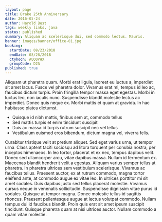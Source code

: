 ```yaml
---
layout: page
title: Drake 25th Anniversary
date: 2016-05-24
author: Harold Best
tags: weekly links, java
status: published
summary: Aliquam ac scelerisque dui, sed commodo lectus. Mauris.
banner: images/banner/office-01.jpg
booking:
  startDate: 08/23/2018
  endDate: 08/28/2018
  ctyhocn: AUOOPHX
  groupCode: D2A
published: true
---
```

Aliquam ut pharetra quam. Morbi erat ligula, laoreet eu luctus a, imperdiet sit amet lacus. Fusce vel pharetra dolor. Vivamus erat mi, tempus id leo ac, faucibus dictum turpis. Proin fringilla tempor massa eget egestas. Morbi in luctus leo, non iaculis nunc. Suspendisse blandit molestie lectus ac imperdiet. Donec quis neque ex. Morbi mattis et quam at gravida. In hac habitasse platea dictumst.

* Quisque id nibh mattis, finibus sem at, commodo tellus
* Sed mattis turpis et enim tincidunt suscipit
* Duis ac massa id turpis rutrum suscipit nec vel tellus
* Vestibulum euismod eros bibendum, dictum magna vel, viverra felis.

Curabitur tristique velit at pretium aliquet. Sed eget varius urna, ut tempor urna. Class aptent taciti sociosqu ad litora torquent per conubia nostra, per inceptos himenaeos. In leo tortor, placerat et ex nec, tempus dapibus velit. Donec sed ullamcorper arcu, vitae dapibus massa. Nullam id fermentum ex. Maecenas blandit hendrerit velit a egestas. Aliquam varius semper tellus at pharetra.
In pharetra ultrices sem vestibulum scelerisque. Vivamus ac faucibus tellus. Praesent auctor, ex at rutrum commodo, magna tortor eleifend ante, at commodo augue ex vitae leo. In ultrices porttitor mi sit amet sodales. Duis dapibus justo sed tellus placerat molestie. Vivamus cursus neque in venenatis sollicitudin. Suspendisse dignissim vitae purus id sodales. Quisque at tempor magna. Donec molestie tellus id sagittis rhoncus. Praesent pellentesque augue at lectus volutpat commodo. Nullam tempus dui id faucibus blandit. Proin quis erat sit amet ipsum suscipit tincidunt. Quisque pharetra quam at nisi ultrices auctor. Nullam commodo a quam vitae molestie.
